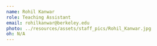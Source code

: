 ```yaml
---
name: Rohil Kanwar
role: Teaching Assistant
email: rohilkanwar@berkeley.edu
photo: ../resources/assets/staff_pics/Rohil_Kanwar.jpg
oh: N/A
---
```


